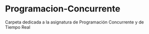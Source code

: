 # Programacion-Concurrente
Carpeta dedicada a la asignatura de Programación Concurrente y de Tiempo Real
